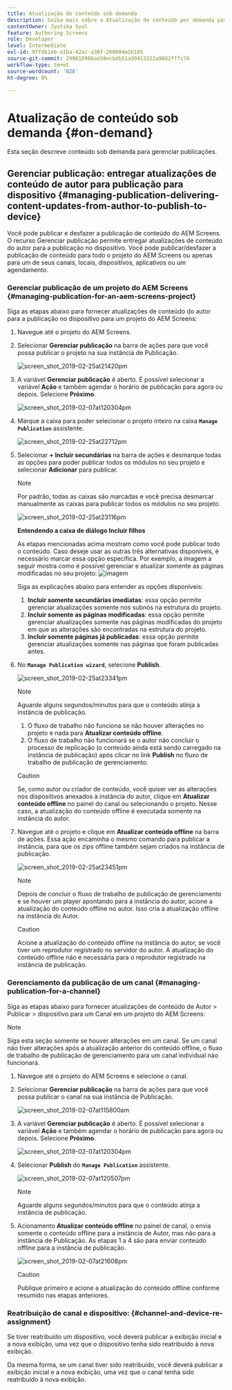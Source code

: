 ```yaml
---
title: Atualização de conteúdo sob demanda
description: Saiba mais sobre a Atualização de conteúdo por demanda para gerenciar publicações.
contentOwner: Jyotika Syal
feature: Authoring Screens
role: Developer
level: Intermediate
exl-id: 9ffdb1eb-a1ba-42ac-a30f-260004e5b165
source-git-commit: 299018986ae58ecbdb51a30413222a9682fffc76
workflow-type: tm+mt
source-wordcount: '828'
ht-degree: 0%

---
```


# Atualização de conteúdo sob demanda {#on-demand}

Esta seção descreve conteúdo sob demanda para gerenciar publicações.

## Gerenciar publicação: entregar atualizações de conteúdo de autor para publicação para dispositivo {#managing-publication-delivering-content-updates-from-author-to-publish-to-device}

Você pode publicar e desfazer a publicação de conteúdo do AEM Screens. O recurso Gerenciar publicação permite entregar atualizações de conteúdo do autor para a publicação no dispositivo. Você pode publicar/desfazer a publicação de conteúdo para todo o projeto do AEM Screens ou apenas para um de seus canais, locais, dispositivos, aplicativos ou um agendamento.

### Gerenciar publicação de um projeto do AEM Screens {#managing-publication-for-an-aem-screens-project}

Siga as etapas abaixo para fornecer atualizações de conteúdo do autor para a publicação no dispositivo para um projeto do AEM Screens:

1. Navegue até o projeto do AEM Screens.
1. Selecionar **Gerenciar publicação** na barra de ações para que você possa publicar o projeto na sua instância de Publicação.

   ![screen_shot_2019-02-25at21420pm](assets/screen_shot_2019-02-25at21420pm.png)

1. A variável **Gerenciar publicação** é aberto. É possível selecionar a variável **Ação** e também agendar o horário de publicação para agora ou depois. Selecione **Próximo**.

   ![screen_shot_2019-02-07at120304pm](assets/screen_shot_2019-02-07at120304pm.png)

1. Marque a caixa para poder selecionar o projeto inteiro na caixa **`Manage Publication`** assistente.

   ![screen_shot_2019-02-25at22712pm](assets/screen_shot_2019-02-25at22712pm.png)

1. Selecionar **+ Incluir secundárias** na barra de ações e desmarque todas as opções para poder publicar todos os módulos no seu projeto e selecionar **Adicionar** para publicar.

   >[!NOTE]
   >
   >Por padrão, todas as caixas são marcadas e você precisa desmarcar manualmente as caixas para publicar todos os módulos no seu projeto.

   ![screen_shot_2019-02-25at23116pm](assets/screen_shot_2019-02-25at23116pm.png)

   **Entendendo a caixa de diálogo Incluir filhos**

   As etapas mencionadas acima mostram como você pode publicar todo o conteúdo. Caso deseje usar as outras três alternativas disponíveis, é necessário marcar essa opção específica.
Por exemplo, a imagem a seguir mostra como é possível gerenciar e atualizar somente as páginas modificadas no seu projeto:
   ![imagem](assets/author-publish-manage.png)

   Siga as explicações abaixo para entender as opções disponíveis:

   1. **Incluir somente secundárias imediatas**: essa opção permite gerenciar atualizações somente nos subnós na estrutura do projeto.
   1. **Incluir somente as páginas modificadas**: essa opção permite gerenciar atualizações somente nas páginas modificadas do projeto em que as alterações são encontradas na estrutura do projeto.
   1. **Incluir somente páginas já publicadas**: essa opção permite gerenciar atualizações somente nas páginas que foram publicadas antes.


1. No **`Manage Publication wizard`**, selecione **Publish**.

   ![screen_shot_2019-02-25at23341pm](assets/screen_shot_2019-02-25at23341pm.png)

   >[!NOTE]
   >
   >Aguarde alguns segundos/minutos para que o conteúdo atinja a instância de publicação.
   >
   >
   >    1. O fluxo de trabalho não funciona se não houver alterações no projeto e nada para **Atualizar conteúdo offline**.
   >    1. O fluxo de trabalho não funcionará se o autor não concluir o processo de replicação (o conteúdo ainda está sendo carregado na instância de publicação) após clicar no link **Publish** no fluxo de trabalho de publicação de gerenciamento.

   >[!CAUTION]
   >Se, como autor ou criador de conteúdo, você quiser ver as alterações nos dispositivos anexados à instância do autor, clique em **Atualizar conteúdo offline** no painel do canal ou selecionando o projeto. Nesse caso, a atualização do conteúdo offline é executada somente na instância do autor.

1. Navegue até o projeto e clique em **Atualizar conteúdo offline** na barra de ações. Essa ação encaminha o mesmo comando para publicar a instância, para que os zips offline também sejam criados na instância de publicação.

   ![screen_shot_2019-02-25at23451pm](assets/screen_shot_2019-02-25at23451pm.png)


   >[!NOTE]
   >
   >Depois de concluir o fluxo de trabalho de publicação de gerenciamento e se houver um player apontando para a instância do autor, acione a atualização do conteúdo offline no autor. Isso cria a atualização offline na instância do Autor.

   >[!CAUTION]
   >
   >Acione a atualização do conteúdo offline na instância do autor, se você tiver um reprodutor registrado no servidor do autor. A atualização do conteúdo offline não é necessária para o reprodutor registrado na instância de publicação.

### Gerenciamento da publicação de um canal {#managing-publication-for-a-channel}

Siga as etapas abaixo para fornecer atualizações de conteúdo de Autor > Publicar > dispositivo para um Canal em um projeto do AEM Screens:

>[!NOTE]
>
>Siga esta seção somente se houver alterações em um canal. Se um canal não tiver alterações após a atualização anterior do conteúdo offline, o fluxo de trabalho de publicação de gerenciamento para um canal individual não funcionará.

1. Navegue até o projeto do AEM Screens e selecione o canal.
1. Selecionar **Gerenciar publicação** na barra de ações para que você possa publicar o canal na sua instância de Publicação.

   ![screen_shot_2019-02-07at115800am](assets/screen_shot_2019-02-07at115800am.png)

1. A variável **Gerenciar publicação** é aberto. É possível selecionar a variável **Ação** e também agendar o horário de publicação para agora ou depois. Selecione **Próximo**.

   ![screen_shot_2019-02-07at120304pm](assets/screen_shot_2019-02-07at120304pm.png)

1. Selecionar **Publish** do **`Manage Publication`** assistente.

   ![screen_shot_2019-02-07at120507pm](assets/screen_shot_2019-02-07at120507pm.png)

   >[!NOTE]
   >
   >Aguarde alguns segundos/minutos para que o conteúdo atinja a instância de publicação.

1. Acionamento **Atualizar conteúdo offline** no painel de canal, o envia somente o conteúdo offline para a instância de Autor, mas não para a instância de Publicação. As etapas 1 a 4 são para enviar conteúdo offline para a instância de publicação.

   ![screen_shot_2019-02-07at21608pm](assets/screen_shot_2019-02-07at21608pm.png)

   >[!CAUTION]
   >
   >Publique primeiro e acione a atualização do conteúdo offline conforme resumido nas etapas anteriores.

### Reatribuição de canal e dispositivo: {#channel-and-device-re-assignment}

Se tiver reatribuído um dispositivo, você deverá publicar a exibição inicial e a nova exibição, uma vez que o dispositivo tenha sido reatribuído à nova exibição.

Da mesma forma, se um canal tiver sido reatribuído, você deverá publicar a exibição inicial e a nova exibição, uma vez que o canal tenha sido reatribuído à nova exibição.
